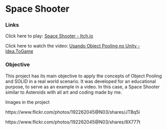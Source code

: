# Space Shooter

<h3>Links</h3>
  <p>Click here to play: <a href="https://fhdduraes.itch.io/space-shooter-sample"> Space Shooter - Itch.io </a></p>
  <p>Click here to watch the video: <a href="https://www.youtube.com/watch?v=ayyRhRjxtnk"> Usando Object Pooling no Unity - Idea.ToGame </a></p>

<h3>Objective</h3>
  <p>This project has its main objective to apply the concepts of Object Pooling and SOLID in a real world scenario. It was developed for an educational purpose, to serve as an example in a video. In this case, a Space Shooter similar to Asteroids with all art and coding made by me.</p>

<p>Images in the project</p>
<p> https://www.flickr.com/photos/192262045@N03/shares/JTBq5i</p>
<p> https://www.flickr.com/photos/192262045@N03/shares/8X777t</p>
